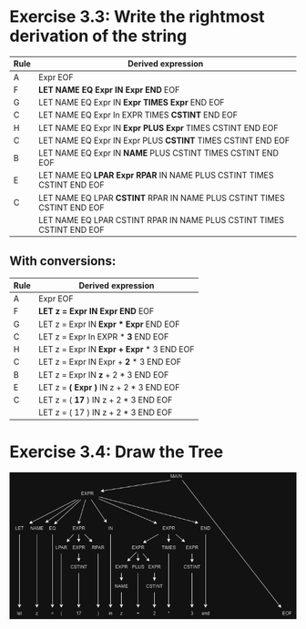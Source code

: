 # Exercise 3.3: Write the rightmost derivation of the string

| **Rule** | **Derived expression**                                                    |
| -------- | ------------------------------------------------------------------------- |
| A        | Expr EOF                                                                  |
| F        | **LET NAME EQ Expr IN Expr END** EOF                                      |
| G        | LET NAME EQ Expr IN **Expr TIMES Expr** END EOF                           |
| C        | LET NAME EQ Expr In EXPR TIMES **CSTINT** END EOF                         |
| H        | LET NAME EQ Expr IN **Expr PLUS Expr** TIMES CSTINT END EOF               |
| C        | LET NAME EQ Expr IN Expr PLUS **CSTINT** TIMES CSTINT END EOF             |
| B        | LET NAME EQ Expr IN **NAME** PLUS CSTINT TIMES CSTINT END EOF             |
| E        | LET NAME EQ **LPAR Expr RPAR** IN NAME PLUS CSTINT TIMES CSTINT END EOF   |
| C        | LET NAME EQ LPAR **CSTINT** RPAR IN NAME PLUS CSTINT TIMES CSTINT END EOF |
|          | LET NAME EQ LPAR CSTINT RPAR IN NAME PLUS CSTINT TIMES CSTINT END EOF     |

## With conversions:

| **Rule** | **Derived expression**                       |
| -------- | -------------------------------------------- |
| A        | Expr EOF                                     |
| F        | **LET z = Expr IN Expr END** EOF             |
| G        | LET z = Expr IN **Expr \* Expr** END EOF     |
| C        | LET z = Expr In EXPR \* **3** END EOF        |
| H        | LET z = Expr IN **Expr + Expr** \* 3 END EOF |
| C        | LET z = Expr IN Expr + **2** \* 3 END EOF    |
| B        | LET z = Expr IN **z** + 2 \* 3 END EOF       |
| E        | LET z = **( Expr )** IN z + 2 \* 3 END EOF   |
| C        | LET z = ( **17** ) IN z + 2 \* 3 END EOF     |
|          | LET z = ( 17 ) IN z + 2 \* 3 END EOF         |

# Exercise 3.4: Draw the Tree
![](Exercise3_3_treepng.png)
